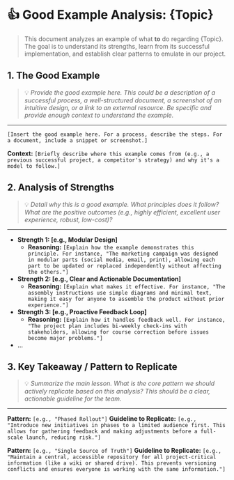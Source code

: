 # 👍 Good Example Analysis: {Topic}

> This document analyzes an example of what **to** do regarding {Topic}. The goal is to understand its strengths, learn from its successful implementation, and establish clear patterns to emulate in our project.

## 1. The Good Example
> 💡 *Provide the good example here. This could be a description of a successful process, a well-structured document, a screenshot of an intuitive design, or a link to an external resource. Be specific and provide enough context to understand the example.*
---
`[Insert the good example here. For a process, describe the steps. For a document, include a snippet or screenshot.]`

**Context:** `[Briefly describe where this example comes from (e.g., a previous successful project, a competitor's strategy) and why it's a model to follow.]`

## 2. Analysis of Strengths
> 💡 *Detail *why* this is a good example. What principles does it follow? What are the positive outcomes (e.g., highly efficient, excellent user experience, robust, low-cost)?*
---
*   **Strength 1: [e.g., Modular Design]**
    *   **Reasoning:** `[Explain how the example demonstrates this principle. For instance, "The marketing campaign was designed in modular parts (social media, email, print), allowing each part to be updated or replaced independently without affecting the others."]`
*   **Strength 2: [e.g., Clear and Actionable Documentation]**
    *   **Reasoning:** `[Explain what makes it effective. For instance, "The assembly instructions use simple diagrams and minimal text, making it easy for anyone to assemble the product without prior experience."]`
*   **Strength 3: [e.g., Proactive Feedback Loop]**
    *   **Reasoning:** `[Explain how it handles feedback well. For instance, "The project plan includes bi-weekly check-ins with stakeholders, allowing for course correction before issues become major problems."]`
*   ...

## 3. Key Takeaway / Pattern to Replicate
> 💡 *Summarize the main lesson. What is the core pattern we should actively replicate based on this analysis? This should be a clear, actionable guideline for the team.*
---
**Pattern:** `[e.g., "Phased Rollout"]`
**Guideline to Replicate:** `[e.g., "Introduce new initiatives in phases to a limited audience first. This allows for gathering feedback and making adjustments before a full-scale launch, reducing risk."]`

**Pattern:** `[e.g., "Single Source of Truth"]`
**Guideline to Replicate:** `[e.g., "Maintain a central, accessible repository for all project-critical information (like a wiki or shared drive). This prevents versioning conflicts and ensures everyone is working with the same information."]`
